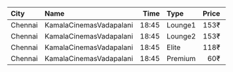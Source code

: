 | City    | Name                    |  Time | Type    | Price | Capacity | Booked |
| :------ | :---------------------- | ----: | :------ | ----: | -------: | -----: |
| Chennai | KamalaCinemasVadapalani | 18:45 | Lounge1 |  153₹ |       17 |      1 |
| Chennai | KamalaCinemasVadapalani | 18:45 | Lounge2 |  153₹ |       17 |      0 |
| Chennai | KamalaCinemasVadapalani | 18:45 | Elite   |  118₹ |      294 |    141 |
| Chennai | KamalaCinemasVadapalani | 18:45 | Premium |   60₹ |        5 |      1 |